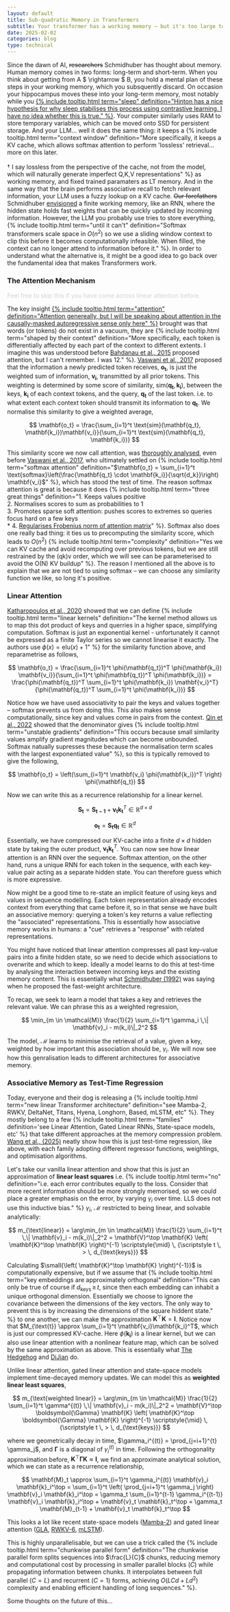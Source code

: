 ```yaml
---
layout: default
title: Sub-quadratic Memory in Transformers
subtitle: Your transformer has a working memory – but it's too large to fit on your GPU. New architectures (Mamba-2, RWKV, DeltaNet, Titans, etc.) are offering a solution by compressing it. Viewing these new models through a "test-time regression" lens, we can unify their approaches and reveal their limitations. 
date: 2025-02-02
categories: blog
type: technical
---
```


Since the dawn of AI, ~~researchers~~ Schmidhuber has thought about memory. Human memory comes in two forms: long-term and short-term. When you think about getting from A $ \rightarrow $ B, you hold a mental plan of these steps in your working memory, which you subsquently discard. On occasion your hippocampus moves these into your long-term memory, most notably while you [{% include tooltip.html term="sleep" definition="Hinton has a nice hypothesis for why sleep stabilises this process using contrastive learning. I have no idea whether this is true." %}](https://youtu.be/2EDP4v-9TUA?si=niFLEZ0HvgYH7H9w&t=4199). Your computer similarly uses RAM to store temporary variables, which can be moved onto SSD for persistent storage. And your LLM... well it does the same thing: it keeps a {% include tooltip.html term="context window" definition="More specifically, it keeps a KV cache, which allows softmax attention to perform 'lossless' retrieval... more on this later. <br><br> † I say lossless from the perspective of the cache, not from the model, which will naturally generate imperfect Q,K,V representations" %} as working memory, and fixed trained paramaters as LT memory. And in the same way that the brain performs associative recall to fetch relevant information, your LLM uses a fuzzy lookup on a KV cache. ~~Our forefathers~~ Schmidhuber [envisioned](https://gwern.net/doc/ai/nn/rnn/1991-schmidhuber.pdf) a finite working memory, like an RNN, where the hidden state holds fast weights that can be quickly updated by incoming information. However, the LLM you probably use tries to store everything, {% include tooltip.html term="until it can't" definition="Softmax transformers scale space in $O(n^2)$ so we use a sliding window context to clip this before it becomes computationally infeasible. When filled, the context can no longer attend to information before it." %}. In order to understand what the alternative is, it might be a good idea to go back over the fundamental idea that makes Transformers work.

### The Attention Mechanism

<span style="color: #D3D3D3;">Feel free to skip this if you have come across linear attention before.</span>

The key insight [{% include tooltip.html term="attention" definition="Attention genereally, but I will be speaking about attention in the causally-masked autoregressive sense only here" %}](https://arxiv.org/pdf/1409.0473) brought was that words (or tokens) do not exist in a vacuum, they are {% include tooltip.html term="shaped by their context" definition="More specifically, each token is differentially affected by each part of the context to different extents. I imagine this was understood before [Bahdanau et al., 2015](https://arxiv.org/pdf/1409.0473) proposed attention, but I can't remember. I was 12." %}. [Vaswani et al., 2017](https://arxiv.org/pdf/1706.03762) proposed that the information a newly predicted token receives, $\mathbf{o_t}$, is just the weighted sum of information, $\mathbf{v_i}$, transmitted by all prior tokens. This weighting is determined by some score of similarity, $\text{sim}(\mathbf{q_t},\mathbf{k_i})$, between the keys, $\mathbf{k_i}$ of each context tokens, and the query, $\mathbf{q_t}$ of the last token. i.e. to what extent each context token should transmit its information to $\mathbf{q_t}$. We normalise this similarity to give a weighted average,

$$
\mathbf{o_t} = \frac{\sum_{i=1}^t \text{sim}(\mathbf{q_t}, \mathbf{k_i})\mathbf{v_i}}{\sum_{i=1}^t \text{sim}(\mathbf{q_t}, \mathbf{k_i})}
$$

This similarity score we now call attention, was [thoroughly analysed](https://lilianweng.github.io/posts/2018-06-24-attention/#summary), even before [Vaswani et al., 2017](https://arxiv.org/pdf/1706.03762), who ultimately settled on {% include tooltip.html term="softmax attention" definition="$\mathbf{o_t} = \sum_{i=1}^t \text{softmax}\left(\frac{\mathbf{q_t} \cdot \mathbf{k_i}}{\sqrt{d_k}}\right) \mathbf{v_i}$" %}, which has stood the test of time. The reason softmax attention is great is because it does {% include tooltip.html term="three great things" definition="1. Keeps values positive <br> 2. Normalises scores to sum as probabilities to 1 <br> 3. Promotes sparse soft attention: pushes scores to extremes so queries focus hard on a few keys <br> * 4. [Regularises Frobenius norm of attention matrix](https://arxiv.org/pdf/2410.18613v1)" %}. Softmax also does one really bad thing: it ties us to precomputing the similarity score, which leads to $O(n^2)$ {% include tooltip.html term="complexity" definition="Yes we can KV cache and avoid recomputing over previous tokens, but we are still restrained by the (qk)v order, which we will see can be parameterised to avoid the O(N) KV buildup" %}. The reason I mentioned all the above is to explain that we are not tied to using softmax – we can choose any similarity function we like, so long it's positive. 


### Linear Attention 


[Katharopoulos et al., 2020](https://arxiv.org/pdf/2006.16236) showed that we can define {% include tooltip.html term="linear kernels" definition="The kernel method allows us to map this dot product of keys and querries in a higher space, simplifying computation. Softmax is just an exponential kernel - unfortunately it cannot be expressed as a finite Taylor series so we cannot linearise it exactly. The authors use $\phi(x) = \mathrm{elu}(x) + 1$" %} for the similarity function above, and reparametrise as follows,

$$
\mathbf{o_t} = \frac{\sum_{i=1}^t \phi(\mathbf{q_t})^T \phi(\mathbf{k_i}) \mathbf{v_i}}{\sum_{i=1}^t \phi(\mathbf{q_t})^T \phi(\mathbf{k_i})} = \frac{\phi(\mathbf{q_t})^T \sum_{i=1}^t \phi(\mathbf{k_i}) \mathbf{v_i}^T}{\phi(\mathbf{q_t})^T \sum_{i=1}^t \phi(\mathbf{k_i})}
$$

Notice how we have used associativity to pair the keys and values together – softmax prevents us from doing this. This also makes sense computationally, since key and values come in pairs from the context. [Qin et al,. 2022](https://arxiv.org/pdf/2210.10340O) showed that the denominator gives {% include tooltip.html term="unstable gradients" definition="This occurs because small similarity values amplify gradient magnitudes which can become unbounded. Softmax natually supresses these because the normalisation term scales with the largest exponentiated value" %}, so this is typically removed to give the following,

$$
\mathbf{o_t} = \left(\sum_{i=1}^t \mathbf{v_i} \phi(\mathbf{k_i})^T \right) \phi(\mathbf{q_t})
$$

Now we can write this as a recurrence relationship for a linear kernel.

$$
\mathbf{S_t} = \mathbf{S_{t-1}} + \mathbf{v_t}\mathbf{k_t}^T \in \mathbb{R}^{d \times d}
$$

$$
\mathbf{o_t} = \mathbf{S_{t}}\mathbf{q_t} \in \mathbb{R}^{d}
$$

Essentially, we have compressed our KV-cache into a finite $d \times d$ hidden state by taking the outer product, $\mathbf{v_t}\mathbf{k_t}^T$. You can now see how linear attention is an RNN over the sequence. Softmax attention, on the other hand, runs a unique RNN for each token in the sequence, with each key-value pair acting as a separate hidden state. You can therefore guess which is more expressive.  

Now might be a good time to re-state an implicit feature of using keys and values in sequence modelling. Each token representation already encodes context from everything that came before it, so in that sense we have built an associative memory: querying a token's key returns a value reflecting the "associated" representations. This is essentially how associative memory works in humans: a "cue" retrieves a "response" with related representations.  

You might have noticed that linear attention compresses all past key–value pairs into a finite hidden state, so we need to decide which associations to overwrite and which to keep. Ideally a model learns to do this at test-time by analysing the interaction between incoming keys and the existing memory content. This is essentially what [Schmidhuber (1992)](https://gwern.net/doc/ai/nn/rnn/1991-schmidhuber.pdf) was saying when he proposed the fast-weight architecture. 

To recap, we seek to learn a model that takes a key and retrieves the relevant value. We can phrase this as a weighted regression,

$$
\min_{m \in \mathcal{M}} \frac{1}{2} \sum_{i=1}^t \gamma_i \,\| \mathbf{v}_i - m(k_i)\|_2^2
$$

The model, $\mathcal{M}$ learns to minimise the retrieval of a value, given a key, weighted by how important this association should be, $\gamma_i$. We will now see how this genralisation leads to different architectures for associative memory.

### Associative Memory as Test-Time Regression


Today, everyone and their dog is releasing a {% include tooltip.html term="new linear Transformer architecture" definition="see Mamba-2, RWKV, DeltaNet, Titans, Hyena, Longhorn, Based, mLSTM, etc" %}. They mostly belong to a few {% include tooltip.html term="families" definition='see Linear Attention, Gated Linear RNNs, State-space models, etc' %} that take different approaches at the memory compression problem. [Wang et al., (2025)](https://arxiv.org/pdf/2501.12352) neatly show how this is just test-time regression, like above, with each family adopting different regressor functions, weightings, and optimisation algorithms. 

Let's take our vanilla linear attention and show that this is just an approximation of **linear least squares** i.e. {% include tooltip.html term="no" definition="i.e. each error contributes equally to the loss. Consider that more recent information should be more strongly memorised, so we could place a greater emphasis on the error, by varying $\gamma_i$ over time. LLS does not use this inductive bias." %} $\gamma_i$, $\mathcal{M}$ restricted to being linear, and solvable analytically:

$$
m_{\text{linear}} = \arg\min_{m \in \mathcal{M}} \frac{1}{2} \sum_{i=1}^t \,\| \mathbf{v}_i - m(k_i)\|_2^2 = \mathbf{V}^\top \mathbf{K} \left( \mathbf{K}^\top \mathbf{K} \right)^{-1} \scriptstyle{\mid} \, {\scriptstyle t \, > \, d_{\text{keys}}}
$$

Calculating $\small{\left( \mathbf{K}^\top \mathbf{K} \right)^{-1}}$ is computationally expensive, but if we assume that {% include tooltip.html term="key embeddings are approximately orthogonal" definition="This can only be true of course if ${\scriptstyle  d_{\text{keys}} \, \geq  \,  t}$, since then each embedding can inhabit a unique orthogonal dimension. Essentially we choose to ignore the covariance between the dimensions of the key vectors. The only way to prevent this is by increasing the dimensions of the square hiddent state." %} to one another, we can make the approximation $\mathbf{K}^\top \mathbf{K} = \mathbf{I}$. Notice now that $M_{\text{t}} \approx \sum_{i=1}^t \mathbf{v_i}\mathbf{k_i}^T$, which is just our compressed KV-cache. Here $\phi (\mathbf{k_i})$ is a linear kernel, but we can also use linear attention with a nonlinear feature map, which can be solved by the same approximation as above. This is essentially what [The Hedgehog](https://openreview.net/pdf?id=4g02l2N2Nx) and [DiJian](https://openreview.net/pdf?id=0uUHfhXdnH) do.

Unlike linear attention, gated linear attention and state-space models implement time-decayed memory updates. We can model this as **weighted linear least squares**,

$$
m_{\text{weighted linear}} = \arg\min_{m \in \mathcal{M}} \frac{1}{2} \sum_{i=1}^t \gamma^{(t)} \,\| \mathbf{v}_i - m(k_i)\|_2^2 = \mathbf{V}^\top \boldsymbol{\Gamma} \mathbf{K} \left( \mathbf{K}^\top \boldsymbol{\Gamma} \mathbf{K} \right)^{-1} \scriptstyle{\mid} \, {\scriptstyle t \, > \, d_{\text{keys}}}
$$

where we geometrically decay in time, $\gamma_i^{(t)} = \prod_{j=i+1}^{t} \gamma_j$, and $\boldsymbol{\Gamma}$ is a diagonal of $\gamma_i^{(t)}$ in time. Following the orthogonality approximation before, $\mathbf{K}^\top \boldsymbol{\Gamma} \mathbf{K} \approx \mathbf{I}$, we find an approximate analytical solution, which we can state as a recurrence relationship,

$$
\mathbf{M}_t \approx \sum_{i=1}^t \gamma_i^{(t)} \mathbf{v}_i \mathbf{k}_i^\top 
= \sum_{i=1}^t \left( \prod_{j=i+1}^t \gamma_j \right) \mathbf{v}_i \mathbf{k}_i^\top 
= \gamma_t \sum_{i=1}^{t-1} \gamma_i^{(t-1)} \mathbf{v}_i \mathbf{k}_i^\top + \mathbf{v}_t \mathbf{k}_t^\top 
= \gamma_t \mathbf{M}_{t-1} + \mathbf{v}_t \mathbf{k}_t^\top
$$

This looks a lot like recent state-space models ([Mamba-2](https://arxiv.org/pdf/2405.21060)) and gated linear attention ([GLA](https://proceedings.mlr.press/v235/yang24ab.html), [RWKV-6](https://arxiv.org/pdf/2404.05892), [mLSTM](https://arxiv.org/pdf/2405.04517)).





This is highly unparallelisable, but we can use a trick called the {% include tooltip.html term="chunkwise parallel form" definition="The chunkwise parallel form splits sequences into $\frac{L}{C}$ chunks, reducing memory and computational cost by processing in smaller parallel blocks ($C$) while propagating information between chunks. It interpolates between full parallel ($C = L$) and recurrent ($C = 1$) forms, achieving $O(LCd + Ld^2)$ complexity and enabling efficient handling of long sequences." %}.


Some thoughts on the future of this...


